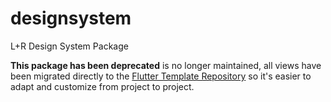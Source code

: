 # designsystem

L+R Design System Package

**This package has been deprecated** is no longer maintained, all views have been migrated directly to the [Flutter Template Repository](https://github.com/levin-riegner/flutter-template/tree/master/lib/presentation/shared/design_system) so it's easier to adapt and customize from project to project.

